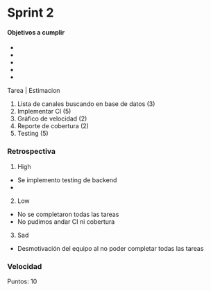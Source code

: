 # Sprint 2

#### Objetivos a cumplir

- 
- 
- 
- 
- 

Tarea | Estimacion

1. Lista de canales buscando en base de datos (3)
2. Implementar CI (5)
3. Gráfico de velocidad (2)
4. Reporte de cobertura (2)
5. Testing (5)

### Retrospectiva

1. High
* Se implemento testing de backend
* 

2. Low
* No se completaron todas las tareas
* No pudimos andar CI ni cobertura

3. Sad
* Desmotivación del equipo al no poder completar todas las tareas

### Velocidad
Puntos: 10
